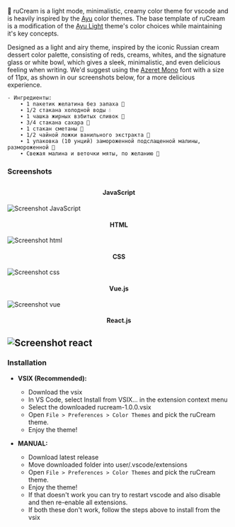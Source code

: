 <!--p align="center"><img src="http://svgur.com/i/3Dp.svg"></p-->
🍦 ruCream is a light mode, minimalistic, creamy color theme for vscode and is heavily inspired by the [Ayu][] color themes. The base template of ruCream is a modification of the [Ayu Light][] theme's color choices while maintaining it's key concepts.

Designed as a light and airy theme, inspired by the iconic Russian cream dessert color palette, consisting of reds, creams, whites, and the signature glass or white bowl, which gives a sleek, minimalistic, and even delicious feeling when writing. We'd suggest using the [Azeret Mono][] font with a size of 11px, as shown in our screenshots below, for a more delicious experience.

    - Ингредиенты:
        ∙ 1 пакетик желатина без запаха 🍮
        ∙ 1/2 стакана холодной воды 💧
        ∙ 1 чашка жирных взбитых сливок 🍦
        ∙ 3/4 стакана сахара 🍬
        ∙ 1 стакан сметаны 🥛
        ∙ 1/2 чайной ложки ванильного экстракта 🥄
        ∙ 1 упаковка (10 унций) замороженной подслащенной малины, размороженной 🍓
        ∙ Свежая малина и веточки мяты, по желанию 🌿

   [Ayu]: https://github.com/ayu-theme
   [Ayu Light]: https://github.com/ayu-theme/vscode-ayu/blob/master/assets/light.png
   [Azeret Mono]: https://fonts.google.com/specimen/Azeret+Mono

### Screenshots

##

<div align="center"> <h4> JavaScript </h4> </div>

![Screenshot JavaScript](https://imgur.com/Q8AEX2R.png)

<div align="center"> <h4> HTML </h4> </div>

![Screenshot html](https://imgur.com/oH4M10p.png)

<div align="center"> <h4> CSS </h4> </div>

![Screenshot css](https://imgur.com/v823ohS.png)

<div align="center"> <h4> Vue.js </h4> </div>

![Screenshot vue](https://imgur.com/ZoLC79e.png)

<div align="center"> <h4> React.js </h4> </div>

![Screenshot react](https://imgur.com/n7k7u2a.png)
------------------------------------------------

### Installation

- **VSIX (Recommended):**
    - Download the vsix
    - In VS Code, select Install from VSIX... in the extension context menu
    - Select the downloaded rucream-1.0.0.vsix 
    - Open `File > Preferences > Color Themes` and pick the ruCream theme.
    - Enjoy the theme!

- **MANUAL:**
    - Download latest release
    - Move downloaded folder into user/.vscode/extensions 
    - Open `File > Preferences > Color Themes` and pick the ruCream theme.
    - Enjoy the theme!
    - If that doesn't work you can try to restart vscode and also disable and then re-enable all extensions. 
    - If both these don't work, follow the steps above to install from the vsix
